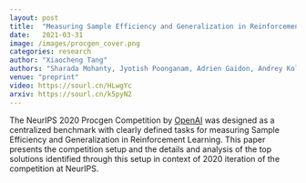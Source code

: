 ```yaml
---
layout: post
title:  "Measuring Sample Efficiency and Generalization in Reinforcement Learning Benchmarks: NeurIPS 2020 Procgen Benchmark"
date:   2021-03-31
image: /images/procgen_cover.png
categories: research
author: "Xiaocheng Tang"
authors: "Sharada Mohanty, Jyotish Poonganam, Adrien Gaidon, Andrey Kolobov, Blake Wulfe, Dipam Chakraborty, Gražvydas Šemetulskis, João Schapke, Jonas Kubilius, Jurgis Pašukonis, Linas Klimas, Matthew Hausknecht, Patrick MacAlpine, Quang Nhat Tran, Thomas Tumiel, <strong>Xiaocheng Tang</strong>, Xinwei Chen, Christopher Hesse, Jacob Hilton, William Hebgen Guss, <a href='https://sourl.cn/sPXTtt'>Sahika Genc</a>, <a href='https://sourl.cn/fWsvPc'>John Schulman</a>, Karl Cobbe"
venue: "preprint"
video: https://sourl.cn/HLwgYc
arxiv: https://sourl.cn/k5pyN2
---
```

The NeurIPS 2020 Procgen Competition by <a href="https://sourl.cn/qfAvvb">OpenAI</a> was designed as a centralized benchmark with clearly defined tasks for measuring Sample Efficiency and Generalization in Reinforcement Learning.
This paper presents the competition setup and the details and analysis of the top solutions identified through this setup in context of 2020 iteration of the competition at NeurIPS.
